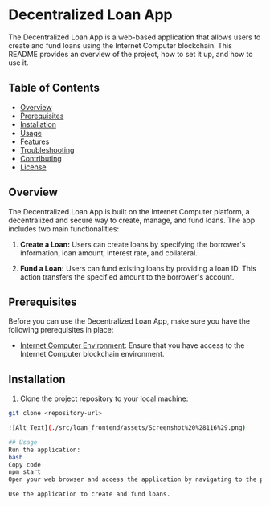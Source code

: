 # Decentralized Loan App

The Decentralized Loan App is a web-based application that allows users to create and fund loans using the Internet Computer blockchain. This README provides an overview of the project, how to set it up, and how to use it.

## Table of Contents
- [Overview](#overview)
- [Prerequisites](#prerequisites)
- [Installation](#installation)
- [Usage](#usage)
- [Features](#features)
- [Troubleshooting](#troubleshooting)
- [Contributing](#contributing)
- [License](#license)

## Overview

The Decentralized Loan App is built on the Internet Computer platform, a decentralized and secure way to create, manage, and fund loans. The app includes two main functionalities:

1. **Create a Loan:** Users can create loans by specifying the borrower's information, loan amount, interest rate, and collateral.

2. **Fund a Loan:** Users can fund existing loans by providing a loan ID. This action transfers the specified amount to the borrower's account.

## Prerequisites

Before you can use the Decentralized Loan App, make sure you have the following prerequisites in place:

- [Internet Computer Environment](https://dfinity.org/): Ensure that you have access to the Internet Computer blockchain environment.

## Installation

1. Clone the project repository to your local machine:

```bash
git clone <repository-url>

![Alt Text](./src/loan_frontend/assets/Screenshot%20%28116%29.png)

## Usage
Run the application:
bash
Copy code
npm start
Open your web browser and access the application by navigating to the provided URL (usually http://localhost:8080).

Use the application to create and fund loans.

